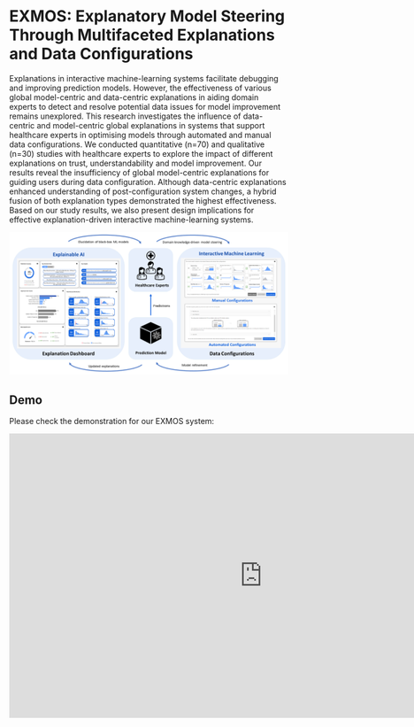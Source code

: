 # EXMOS: Explanatory Model Steering Through Multifaceted Explanations and Data Configurations

Explanations in interactive machine-learning systems facilitate debugging and improving prediction models. However, the effectiveness of various global model-centric and data-centric explanations in aiding domain experts to detect and resolve potential data issues for model improvement remains unexplored. This research investigates the influence of data-centric and model-centric global explanations in systems that support healthcare experts in optimising models through automated and manual data configurations. We conducted quantitative (n=70) and qualitative (n=30) studies with healthcare experts to explore the impact of different explanations on trust, understandability and model improvement. Our results reveal the insufficiency of global model-centric explanations for guiding users during data configuration. Although data-centric explanations enhanced understanding of post-configuration system changes, a hybrid fusion of both explanation types demonstrated the highest effectiveness. Based on our study results, we also present design implications for effective explanation-driven interactive machine-learning systems.

![exmos](https://github.com/adib0073/EXMOS/blob/main/images/XIL%20Systems.jpg)

## Demo
Please check the demonstration for our EXMOS system:

<iframe width="914" height="514" src="https://www.youtube.com/embed/DP1tAejstAg" title="EXMOS: Explanatory Model Steering Through Multifaceted Explanations and Data Configurations" frameborder="0" allow="accelerometer; autoplay; clipboard-write; encrypted-media; gyroscope; picture-in-picture; web-share" allowfullscreen></iframe>
